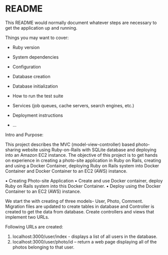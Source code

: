 # README

This README would normally document whatever steps are necessary to get the
application up and running.

Things you may want to cover:

* Ruby version

* System dependencies

* Configuration

* Database creation

* Database initialization

* How to run the test suite

* Services (job queues, cache servers, search engines, etc.)

* Deployment instructions

* ...

Intro and Purpose:

This project describes the MVC (model-view-controller) based photo-sharing website using Ruby-on-Rails with SQLite database and deploying into an Amazon EC2 instance.
The objective of this project is to get hands on experience in creating a photo-site application in Ruby on Rails, creating and using a Docker Container, deploying Ruby on Rails system into Docker Container and Docker Container to an EC2 (AWS) instance.

•	Creating Photo-site Application
•	Create and use Docker container, deploy Ruby on Rails system into this Docker Container.
•	Deploy using the Docker Container to an EC2 (AWS) instance.

We start the with creating of three models- User, Photo, Comment.
Migration files are updated to create tables in database and Controller is created to get the data from database. Create controllers and views that implement two URLs.

Following URLs are created:
1.	localhost:3000/user/index - displays a list of all users in the database.
2.	localhost:3000/user/photo/id – return a web page displaying all of the photos belonging to that user.
